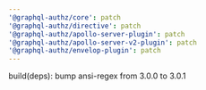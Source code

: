 ```yaml
---
'@graphql-authz/core': patch
'@graphql-authz/directive': patch
'@graphql-authz/apollo-server-plugin': patch
'@graphql-authz/apollo-server-v2-plugin': patch
'@graphql-authz/envelop-plugin': patch
---
```


build(deps): bump ansi-regex from 3.0.0 to 3.0.1
